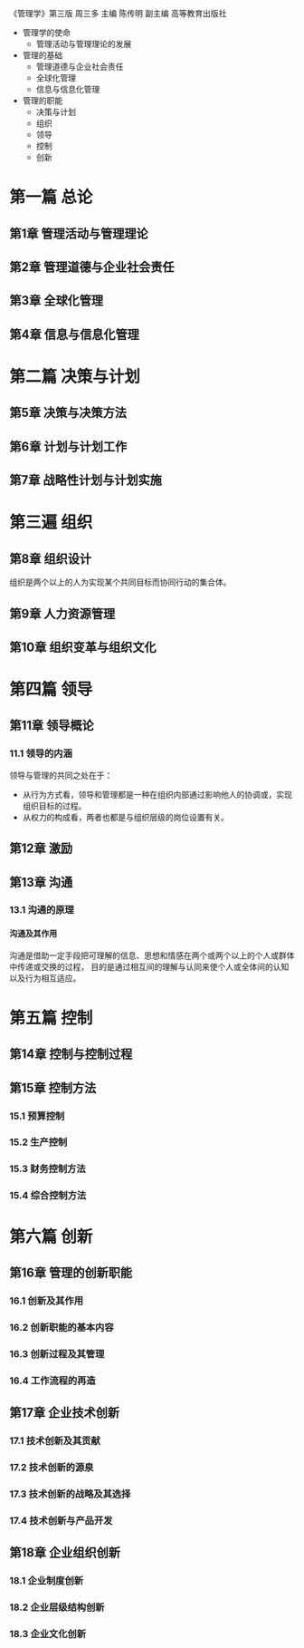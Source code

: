《管理学》第三版 周三多 主编 陈传明 副主编 高等教育出版社


* 管理学的使命
  * 管理活动与管理理论的发展
* 管理的基础
  * 管理道德与企业社会责任
  * 全球化管理
  * 信息与信息化管理
* 管理的职能
  * 决策与计划
  * 组织
  * 领导
  * 控制
  * 创新

# 第一篇 总论
## 第1章 管理活动与管理理论
## 第2章 管理道德与企业社会责任
## 第3章 全球化管理
## 第4章 信息与信息化管理

# 第二篇 决策与计划
## 第5章 决策与决策方法
## 第6章 计划与计划工作
## 第7章 战略性计划与计划实施

# 第三遍 组织
## 第8章 组织设计
组织是两个以上的人为实现某个共同目标而协同行动的集合体。
## 第9章 人力资源管理
## 第10章 组织变革与组织文化

# 第四篇 领导
## 第11章 领导概论
### 11.1 领导的内涵
领导与管理的共同之处在于：
* 从行为方式看，领导和管理都是一种在组织内部通过影响他人的协调或，实现组织目标的过程。
* 从权力的构成看，两者也都是与组织层级的岗位设置有关。

## 第12章 激励
## 第13章 沟通
### 13.1 沟通的原理
#### 沟通及其作用
沟通是借助一定手段把可理解的信息、思想和情感在两个或两个以上的个人或群体中传递或交换的过程，
目的是通过相互间的理解与认同来使个人或全体间的认知以及行为相互适应。

# 第五篇 控制
## 第14章 控制与控制过程
## 第15章 控制方法
### 15.1 预算控制
### 15.2 生产控制
### 15.3 财务控制方法
### 15.4 综合控制方法

# 第六篇 创新
## 第16章 管理的创新职能
### 16.1 创新及其作用
### 16.2 创新职能的基本内容
### 16.3 创新过程及其管理
### 16.4 工作流程的再造
## 第17章 企业技术创新
### 17.1 技术创新及其贡献
### 17.2 技术创新的源泉
### 17.3 技术创新的战略及其选择
### 17.4 技术创新与产品开发
## 第18章 企业组织创新
### 18.1 企业制度创新
### 18.2 企业层级结构创新
### 18.3 企业文化创新

